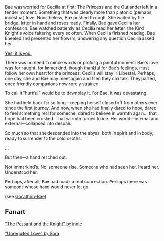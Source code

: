 <!-- title: A Bridge Too Far -->
<!-- relationship: Unrequited Love -->

Bae was worried for Cecilia at first; The Princess and the Outlander left in a tender moment. Something that was clearly more than platonic (perhaps, incestual) love. Nonetheless, Bae pushed through. She waited by the bridge, letter in hand and roses ready. Finally, Bae gave Cecilia her confession. Bae watched patiently as Cecilia read her letter, the Kind Knight's voice faltering every so often. When Cecilia finished reading, Bae kneeled and presented her flowers, answering any question Cecilia asked her.

[Yes, it is you.](#embed:https://youtu.be/Br6dvhVJ_IE?t=4740)

There was no need to mince words or prolong a painful moment: Bae's love was for naught, for Immerkind, though thankful for Bae's feelings, must follow her own heart for the princess. Cecilia will stay in Libestal. Perhaps, one day, she and Bae may meet again and then they can talk. They parted, once friendly companions now sorely strained.

To call it "hurtful" would be to downplay it. For Bae, it was devastating.

She had held back for so long—keeping herself closed off from others ever since the first journey. And now, when she had finally dared to hope, dared to feel something real for someone, dared to believe in warmth again... that hope had been crushed. That warmth turned to ice. Her world—internal and external—collapsed into despair.

So much so that she descended into the abyss, both in spirit and in body, ready to surrender to the cold depths.

...

But then—a hand reached out.

Not Immerkind’s. No, someone else. Someone who had seen her. Heard her. Understood her.

Perhaps, after all, Bae had made a real connection. Perhaps there was someone whose hand would never let go.

(see [Gonathon-Bae](#edge:bae-gigi))

## Fanart

["The Peasant and the Knight" by innie](https://x.com/iennie_/status/1921194780282835402)

["Unrequited Love" by Sora](https://x.com/GuyFloating/status/1921115744143614058)
